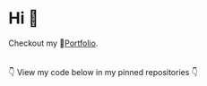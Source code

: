# Hi 👋
Checkout my 📝[Portfolio](https://benjdg.github.io/).  
</br>
</br>
:point_down: View my code below in my pinned repositories :point_down:

<!--
**BenjDG/BenjDG** is a ✨ _special_ ✨ repository because its `README.md` (this file) appears on your GitHub profile.

Here are some ideas to get you started:

- 🔭 I’m currently working on ...
- 🌱 I’m currently learning ...
- 👯 I’m looking to collaborate on ...
- 🤔 I’m looking for help with ...
- 💬 Ask me about ...
- 📫 How to reach me: ...
- 😄 Pronouns: ...
- ⚡ Fun fact: ...
-->

